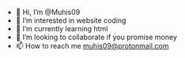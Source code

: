 - 👋 Hi, I’m @Muhis09
- 👀 I’m interested in website coding
- 🌱 I’m currently learning html
- 💞️ I’m looking to collaborate if you promise money
- 📫 How to reach me muhis09@protonmail.com

<!---
Muhis09/Muhis09 is a ✨ special ✨ repository because its `README.md` (this file) appears on your GitHub profile.
You can click the Preview link to take a look at your changes.
--->
